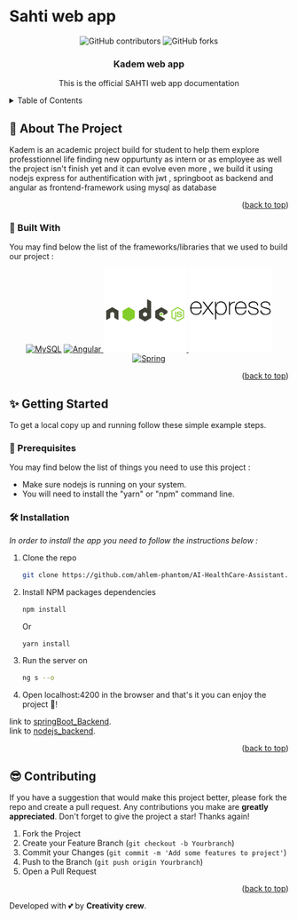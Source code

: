 #  Sahti web app
<div id="top" align="center">
 

  
 <img alt="GitHub contributors" src="https://img.shields.io/github/contributors/rayen-creator/SahtiAPPWeb">

<img alt="GitHub forks" src="https://img.shields.io/github/forks/rayen-creator/Mini_Project?style=for-the-badge">

 
<h3 align="center">Kadem web app</h3>
  
  <p align="center">
This is the official SAHTI web app documentation <br/>
  </p>

 </div>

  
  <!-- TABLE OF CONTENTS -->
<details>
  <summary>Table of Contents</summary>
  <ol>
    <li>
      <a href="#-about-the-project">About The Project</a>
      <ul>
        <li><a href="#-built-with">Built With</a></li>
      </ul>
    </li>
    <li>
      <a href="#-getting-started">Getting Started</a>
      <ul>
        <li><a href="#-prerequisites">Prerequisites</a></li>
        <li><a href="#-installation">Installation</a></li>
      </ul>
    </li>
    <li><a href="#-contributing">Contributing</a></li>


  </ol>
</details>

## 📃 About The Project
Kadem is an academic project build for student to help them explore professtionnel life finding new oppurtunty as intern or as employee as well the project isn't finish yet and it can evolve even more , we build it using nodejs express for authentification with jwt , springboot as backend and angular as frontend-framework using mysql as database 






<p align="right">(<a href="#top">back to top</a>)</p>

### 🚀 Built With

 You may find below the list of the frameworks/libraries that we used to build our project :
<br/>


  <div align="center">
	
<a href="https://dev.mysql.com/" title="MySQL">
  <img src="https://github.com/get-icon/geticon/raw/master/icons/mysql.svg" alt="MySQL" width="150" height="150"></a>

	
 <a href="https://angular.io/" title="Angular">
   <img src="https://github.com/get-icon/geticon/raw/master/icons/angular-icon.svg" alt="Angular" width="150" height="150">
  </a>

	
  <a href="https://nodejs.org/en/">
    <img src="https://github.com/devicons/devicon/blob/master/icons/nodejs/nodejs-original-wordmark.svg" title="NodeJS" alt="NodeJS" width="150" height="150"/>
 </a>
  <a href="http://expressjs.com/">
    <img src="https://github.com/devicons/devicon/blob/master/icons/express/express-original-wordmark.svg" title="ExpressJS" alt="ExpressJS" width="150" height="150"/>
    </a>
  
 <a href="https://spring.io/" title="Spring">
   <img src="https://github.com/get-icon/geticon/raw/master/icons/spring.svg" alt="Spring" width="150" height="150"></a>

  </a>
  </div>
  
<p align="right">(<a href="#top">back to top</a>)</p>



<!-- GETTING STARTED -->
## ✨ Getting Started
To get a local copy up and running follow these simple example steps.

### 🚧 Prerequisites

You may find below the list of things you need to use this project :
* Make sure nodejs is running on your system.
* You will need to install the "yarn" or "npm" command line.

### 🛠 Installation

_In order to install the app you need to follow the instructions below :_

1. Clone the repo
   ```sh
   git clone https://github.com/ahlem-phantom/AI-HealthCare-Assistant.git
   ```
2. Install NPM packages dependencies 
   ```sh
   npm install 
   ```
   Or 
   
    ```sh
   yarn install 
   ```
   
3. Run the server on 
   ```sh
   ng s --o
   ```
4. Open localhost:4200 in the browser and that's it you can enjoy the project 🎉!

link to [springBoot_Backend](https://github.com/rayen-creator/MiniProject_Backend). <br/>
link to [nodejs_backend](https://github.com/rayen-creator/UserAuth).
 

<p align="right">(<a href="#top">back to top</a>)</p>






<!-- CONTRIBUTING -->
## 😎 Contributing

If you have a suggestion that would make this project better, please fork the repo and create a pull request. Any contributions you make are **greatly appreciated**.
Don't forget to give the project a star! Thanks again!

1. Fork the Project
2. Create your Feature Branch (`git checkout -b Yourbranch`)
3. Commit your Changes (`git commit -m 'Add some features to project'`)
4. Push to the Branch (`git push origin Yourbranch`)
5. Open a Pull Request

<p align="right">(<a href="#top">back to top</a>)</p>





<!-- MARKDOWN LINKS & IMAGES -->
<!-- https://www.markdownguide.org/basic-syntax/#reference-style-links -->

Developed with 💕 by **Creativity crew**.
